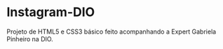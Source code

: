 # Instagram-DIO
Projeto de HTML5 e CSS3 básico feito acompanhando a Expert Gabriela Pinheiro na DIO.
